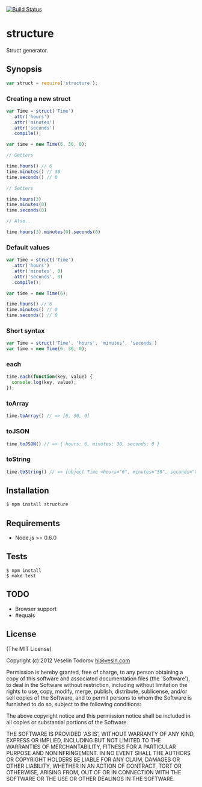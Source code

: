 [![Build Status](https://secure.travis-ci.org/vesln/structure.png)](http://travis-ci.org/vesln/structure)

# structure

Struct generator.

## Synopsis

```js
var struct = require('structure');
```

### Creating a new struct

```js
var Time = struct('Time')
  .attr('hours')
  .attr('minutes')
  .attr('seconds')
  .compile();

var time = new Time(6, 30, 0);

// Getters

time.hours() // 6
time.minutes() // 30
time.seconds() // 0

// Setters

time.hours(3)
time.minutes(0)
time.seconds(0)

// Also..

time.hours(3).minutes(0).seconds(0)
```

### Default values

```js
var Time = struct('Time')
  .attr('hours')
  .attr('minutes', 0)
  .attr('seconds', 0)
  .compile();

var time = new Time(6);

time.hours() // 6
time.minutes() // 0
time.seconds() // 0
```

### Short syntax

```js
var Time = struct('Time', 'hours', 'minutes', 'seconds')
var time = new Time(6, 30, 0);
```

### each

```js
time.each(function(key, value) {
  console.log(key, value);
});
```

### toArray

```js
time.toArray() // => [6, 30, 0]
```

### toJSON

```js
time.toJSON() // => { hours: 6, minutes: 30, seconds: 0 }
```

### toString

```js
time.toString() // => [object Time <hours="6", minutes="30", seconds="0">]
```

## Installation

```bash
$ npm install structure
```

## Requirements

- Node.js >= 0.6.0

## Tests

```
$ npm install
$ make test
```

## TODO

- Browser support
- #equals

## License

(The MIT License)

Copyright (c) 2012 Veselin Todorov <hi@vesln.com>

Permission is hereby granted, free of charge, to any person obtaining
a copy of this software and associated documentation files (the
'Software'), to deal in the Software without restriction, including
without limitation the rights to use, copy, modify, merge, publish,
distribute, sublicense, and/or sell copies of the Software, and to
permit persons to whom the Software is furnished to do so, subject to
the following conditions:

The above copyright notice and this permission notice shall be
included in all copies or substantial portions of the Software.

THE SOFTWARE IS PROVIDED 'AS IS', WITHOUT WARRANTY OF ANY KIND,
EXPRESS OR IMPLIED, INCLUDING BUT NOT LIMITED TO THE WARRANTIES OF
MERCHANTABILITY, FITNESS FOR A PARTICULAR PURPOSE AND NONINFRINGEMENT.
IN NO EVENT SHALL THE AUTHORS OR COPYRIGHT HOLDERS BE LIABLE FOR ANY
CLAIM, DAMAGES OR OTHER LIABILITY, WHETHER IN AN ACTION OF CONTRACT,
TORT OR OTHERWISE, ARISING FROM, OUT OF OR IN CONNECTION WITH THE
SOFTWARE OR THE USE OR OTHER DEALINGS IN THE SOFTWARE.
